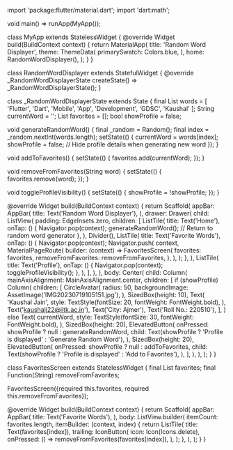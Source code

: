 import 'package:flutter/material.dart';
import 'dart:math';

void main() => runApp(MyApp());

class MyApp extends StatelessWidget {
  @override
  Widget build(BuildContext context) {
    return MaterialApp(
      title: 'Random Word Displayer',
      theme: ThemeData(
        primarySwatch: Colors.blue,
      ),
      home: RandomWordDisplayer(),
    );
  }
}

class RandomWordDisplayer extends StatefulWidget {
  @override
  _RandomWordDisplayerState createState() => _RandomWordDisplayerState();
}

class _RandomWordDisplayerState extends State<RandomWordDisplayer> {
  final List<String> words = [
    'Flutter',
    'Dart',
    'Mobile',
    'App',
    'Development',
    'GDSC',
    'Kaushal'
  ];
  String currentWord = '';
  List<String> favorites = [];
  bool showProfile = false;

  void generateRandomWord() {
    final _random = Random();
    final index = _random.nextInt(words.length);
    setState(() {
      currentWord = words[index];
      showProfile = false; // Hide profile details when generating new word
    });
  }

  void addToFavorites() {
    setState(() {
      favorites.add(currentWord);
    });
  }

  void removeFromFavorites(String word) {
    setState(() {
      favorites.remove(word);
    });
  }

  void toggleProfileVisibility() {
    setState(() {
      showProfile = !showProfile;
    });
  }

  @override
  Widget build(BuildContext context) {
    return Scaffold(
      appBar: AppBar(
        title: Text('Random Word Displayer'),
      ),
      drawer: Drawer(
        child: ListView(
          padding: EdgeInsets.zero,
          children: <Widget>[
            ListTile(
              title: Text('Home'),
              onTap: () {
                Navigator.pop(context);
                generateRandomWord(); // Return to random word generator
              },
            ),
            Divider(),
            ListTile(
              title: Text('Favorite Words'),
              onTap: () {
                Navigator.pop(context);
                Navigator.push(
                  context,
                  MaterialPageRoute(
                    builder: (context) => FavoritesScreen(
                      favorites: favorites,
                      removeFromFavorites: removeFromFavorites,
                    ),
                  ),
                );
              },
            ),
            ListTile(
              title: Text('Profile'),
              onTap: () {
                Navigator.pop(context);
                toggleProfileVisibility();
              },
            ),
          ],
        ),
      ),
      body: Center(
        child: Column(
          mainAxisAlignment: MainAxisAlignment.center,
          children: <Widget>[
            if (showProfile)
              Column(
                children: [
                  CircleAvatar(
                    radius: 50,
                    backgroundImage: AssetImage('IMG20230719105151.jpg'),
                  ),
                  SizedBox(height: 10),
                  Text(
                    'Kaushal Jain',
                    style: TextStyle(fontSize: 20, fontWeight: FontWeight.bold),
                  ),
                  Text('kaushalj22@iitk.ac.in'),
                  Text('City: Ajmer'),
                  Text('Roll No.: 220510'),
                ],
              )
            else
              Text(
                currentWord,
                style: TextStyle(fontSize: 30, fontWeight: FontWeight.bold),
              ),
            SizedBox(height: 20),
            ElevatedButton(
              onPressed: showProfile ? null : generateRandomWord,
              child: Text(showProfile ? 'Profile is displayed' : 'Generate Random Word'),
            ),
            SizedBox(height: 20),
            ElevatedButton(
              onPressed: showProfile ? null : addToFavorites,
              child: Text(showProfile ? 'Profile is displayed' : 'Add to Favorites'),
            ),
          ],
        ),
      ),
    );
  }
}

class FavoritesScreen extends StatelessWidget {
  final List<String> favorites;
  final Function(String) removeFromFavorites;

  FavoritesScreen({required this.favorites, required this.removeFromFavorites});

  @override
  Widget build(BuildContext context) {
    return Scaffold(
      appBar: AppBar(
        title: Text('Favorite Words'),
      ),
      body: ListView.builder(
        itemCount: favorites.length,
        itemBuilder: (context, index) {
          return ListTile(
            title: Text(favorites[index]),
            trailing: IconButton(
              icon: Icon(Icons.delete),
              onPressed: () => removeFromFavorites(favorites[index]),
            ),
          );
        },
      ),
    );
  }
}


